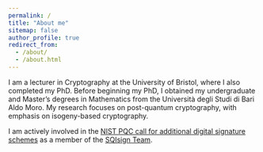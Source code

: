 ```yaml
---
permalink: /
title: "About me"
sitemap: false
author_profile: true
redirect_from: 
  - /about/
  - /about.html
---
```

I am a lecturer in Cryptography at the University of Bristol, where I also completed my PhD. Before beginning my PhD, I obtained my undergraduate and Master’s degrees in Mathematics from the Università degli Studi di Bari Aldo Moro. My research focuses on post-quantum cryptography, with emphasis on isogeny-based cryptography. 

I am actively involved in the [NIST PQC call for additional digital signature schemes](https://csrc.nist.gov/projects/pqc-dig-sig) as a member of the [SQIsign Team](https://sqisign.org/).
